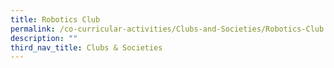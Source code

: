 ```yaml
---
title: Robotics Club
permalink: /co-curricular-activities/Clubs-and-Societies/Robotics-Club
description: ""
third_nav_title: Clubs & Societies
---
```

